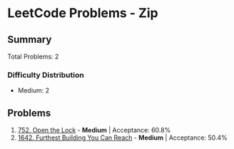 # LeetCode Problems - Zip

## Summary
Total Problems: 2

### Difficulty Distribution

- Medium: 2

## Problems

1. [752. Open the Lock](https://leetcode.com/problems/open-the-lock/) - **Medium** | Acceptance: 60.8%
2. [1642. Furthest Building You Can Reach](https://leetcode.com/problems/furthest-building-you-can-reach/) - **Medium** | Acceptance: 50.4%